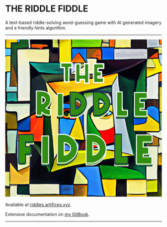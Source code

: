 # THE RIDDLE FIDDLE

A text-based riddle-solving word-guessing game with AI generated imagery and a friendly hints algorithm.

---

![1676369667038](image/README/1676369667038.png)

Available at [riddles.artifices.xyz](https://riddles.artifices.xyz/).

Extensive documentation on [my GitBook](https://docs.cojocaru.co.uk/the-riddle-fiddle/).

---
